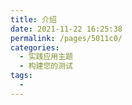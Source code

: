 ```yaml
---
title: 介绍
date: 2021-11-22 16:25:38
permalink: /pages/5011c0/
categories:
  - 实践应用主题
  - 构建您的测试
tags:
  - 
---
```

